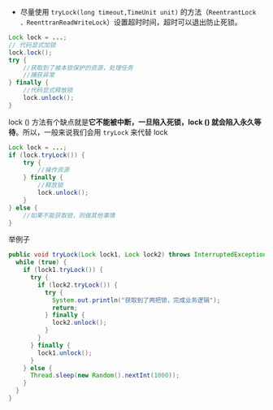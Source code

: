 - 尽量使用 `tryLock(long timeout,TimeUnit unit)` 的方法（`ReentrantLock 、ReenttranReadWriteLock`）设置超时时间，超时可以退出防止死锁。

```java
Lock lock = ...;
// 代码显式加锁
lock.lock();
try {
    //获取到了被本锁保护的资源，处理任务
    //捕获异常
} finally {
    //代码显式释放锁
    lock.unlock(); 
}
```

lock () 方法有个缺点就是**它不能被中断，一旦陷入死锁，lock () 就会陷入永久等待**。所以，一般来说我们会用 `tryLock` 来代替 lock

```java
Lock lock = ...;
if (lock.tryLock()) {
    try {
        //操作资源
    } finally {
        //释放锁
        lock.unlock();
    }
} else {
    //如果不能获取锁，则做其他事情
}
```



举例子

```java
public void tryLock(Lock lock1, Lock lock2) throws InterruptedException {
  while (true) {
    if (lock1.tryLock()) {
      try {
        if (lock2.tryLock()) {
          try {
            System.out.println("获取到了两把锁，完成业务逻辑");
            return;
          } finally {
            lock2.unlock();
          }
        }
      } finally {
        lock1.unlock();
      }
    } else {
      Thread.sleep(new Random().nextInt(1000));
    }
  }
}
```

